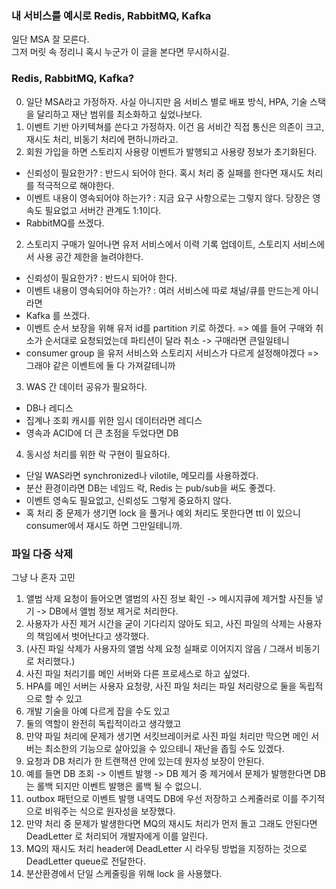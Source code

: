 ### 내 서비스를 예시로 Redis, RabbitMQ, Kafka
일단 MSA 잘 모른다.     
그저 머릿 속 정리니 혹시 누군가 이 글을 본다면 무시하시길.     

### Redis, RabbitMQ, Kafka?
0. 일단 MSA라고 가정하자. 사실 아니지만 음 서비스 별로 배포 방식, HPA, 기술 스택을 달리하고 재난 범위를 최소화하고 싶었나보다.
0. 이벤트 기반 아키텍쳐를 쓴다고 가정하자. 이건 음 서비간 직접 통신은 의존이 크고, 재시도 처리, 비동기 처리에 편하니까라고.
1. 회원 가입을 하면 스토리지 사용량 이벤트가 발행되고 사용량 정보가 초기화된다.
- 신뢰성이 필요한가? : 반드시 되어야 한다. 혹시 처리 중 실패를 한다면 재시도 처리를 적극적으로 해야한다.
- 이벤트 내용이 영속되어야 하는가? : 지금 요구 사항으로는 그렇지 않다. 당장은 영속도 필요없고 서버간 관계도 1:1이다.
- RabbitMQ를 쓰겠다. 
2. 스토리지 구매가 일어나면 유저 서비스에서 이력 기록 업데이트, 스토리지 서비스에서 사용 공간 제한을 늘려야한다.
- 신뢰성이 필요한가? : 반드시 되어야 한다.
- 이벤트 내용이 영속되어야 하는가? : 여러 서비스에 따로 채널/큐를 만드는게 아니라면
- Kafka 를 쓰겠다.
- 이벤트 순서 보장을 위해 유저 id를 partition 키로 하겠다. => 예를 들어 구매와 취소가 순서대로 요청되었는데 파티션이 달라 취소 -> 구매라면 큰일일테니
- consumer group 을 유저 서비스와 스토리지 서비스가 다르게 설정해야겠다 => 그래야 같은 이벤트에 둘 다 가져갈테니까
3. WAS 간 데이터 공유가 필요하다.
- DB나 레디스
- 집계나 조회 캐시를 위한 임시 데이터라면 레디스
- 영속과 ACID에 더 큰 초점을 두었다면 DB
4. 동시성 처리를 위한 락 구현이 필요하다.
- 단일 WAS라면 synchronized나 vilotile, 메모리를 사용하겠다.
- 분산 환경이라면 DB는 네임드 락, Redis 는 pub/sub을 써도 좋겠다.
- 이벤트 영속도 필요없고, 신뢰성도 그렇게 중요하지 않다.
- 혹 처리 중 문제가 생기면 lock 을 풀거나 예외 처리도 못한다면 ttl 이 있으니 consumer에서 재시도 하면 그만일테니까.

### 파일 다중 삭제
그냥 나 혼자 고민

1. 앨범 삭제 요청이 들어오면 앨범의 사진 정보 확인 -> 메시지큐에 제거할 사진들 넣기 -> DB에서 앨범 정보 제거로 처리한다.
2. 사용자가 사진 제거 시간을 굳이 기다리지 않아도 되고, 사진 파일의 삭제는 사용자의 책임에서 벗어난다고 생각했다.
3. (사진 파일 삭제가 사용자의 앨범 삭제 요청 실패로 이어지지 않음 / 그래서 비동기로 처리했다.)
4. 사진 파일 처리기를 메인 서버와 다른 프로세스로 하고 싶었다.
5. HPA를 메인 서버는 사용자 요청량, 사진 파일 처리는 파일 처리량으로 둘을 독립적으로 할 수 있고
6. 개발 기술을 아예 다르게 잡을 수도 있고
7. 둘의 역할이 완전히 독립적이라고 생각했고
8. 만약 파일 처리에 문제가 생기면 서킷브레이커로 사진 파일 처리만 막으면 메인 서버는 최소한의 기능으로 살아있을 수 있으테니 재난을 좁힐 수도 있겠다.
9. 요청과 DB 처리가 한 트랜잭션 안에 있는데 원자성 보장이 안된다.
10. 예를 들면 DB 조회 -> 이벤트 발행 -> DB 제거 중 제거에서 문제가 발행한다면 DB는 롤백 되지만 이벤트 발행은 롤백 될 수 없으니.
11. outbox 패턴으로 이벤트 발행 내역도 DB에 우선 저장하고 스케줄러로 이를 주기적으로 비워주는 식으로 원자성을 보장했다.
12. 만약 처리 중 문제가 발생한다면 MQ의 재시도 처리가 먼저 돌고 그래도 안된다면 DeadLetter 로 처리되어 개발자에게 이를 알린다.
13. MQ의 재시도 처리 header에 DeadLetter 시 라우팅 방법을 지정하는 것으로 DeadLetter queue로 전달한다.
14. 분산환경에서 단일 스케줄링을 위해 lock 을 사용했다.
